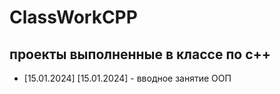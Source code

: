 # ClassWorkCPP
## проекты выполненные в классе по с++
- [15.01.2024] [15.01.2024] - вводное занятие ООП
